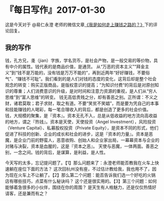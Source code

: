 # 『每日写作』2017-01-30 

这是今天对于 @易仁永澄 老师的微信文章[《我是如何走上赚钱之路的？》](http://mp.weixin.qq.com/s/2YXNgjRKsADmzAn1cbYr1g)下的评论回复。

## 我的写作

钱，孔方兄，戔（jian）字族，学名货币，是社会产物，是一般交易的等价物，具有中介的属性。钱代表的是商品价值，是通货。
从“万恶的资本主义”“拜金主义”到“钱不是万能的，没有钱是万万不能的”，再到近两年“好好赚钱，不要俗气”、“赚钱不可耻”。我们看到的是人们对钱的态度的变化，这背后却是整个社会观念的转变：购买正版商品，是版权意识的提高；”为知识付费“的背后是对原创知识的尊重；人们消费意识的升级，是对时间和注意力资源的重视，是人们从“穷人思维”到“富人思维”的转变。
钱无高低贵贱之分，却有善恶之别。正所谓：不义之财，诸君莫取；君子求财，取之有道。不要“笑贫不笑娼”，而是要为凭自己的本事和技能赚钱的人喝彩，每一笔合理收入的背后，都是创造了更多的社会价值。
钱，大规模的聚集，是『资本』。资本无孔不入，总是从低收益的地方流向高收益的地方，谓之『热钱』。资本是天使，天使投资（Angel Investment），风险投资（Venture Capital）、私募股权投资（Private Equity），是资本不同的形式，他们促进了科技的创新、企业的成长和社会的进步，这是『资本的力量』。资本是恶魔，是企业门前的野蛮人，恶意收购、创始人和企业家出局，一幕幕资本与企业的对赌与决裂，资本是血腥的，这是『资本之恶』。
天使与恶魔，一体两面。善恶之别，一念之间。钱的背后，是谋算，是利益，是人性。

今天写的太多，忘记提问题了。【1】那么问题来了：永澄老师能否教我在火车上快速躺在座位下面的方法？ 这次回杭州没有座，不过估计教给我，我也用不了，因为现在火车上不让躺了。【2】那么第二个问题：能否告诉我们选一个好吃的火锅店有哪些技巧，点菜有什么秘诀吗？ 这个还是很实用的。【3】第三个问题：如何能够着急很多的小伙伴，围绕在你的周围？ 是天生有人格魅力，还是仅仅热情好请客，还是兼而有之？